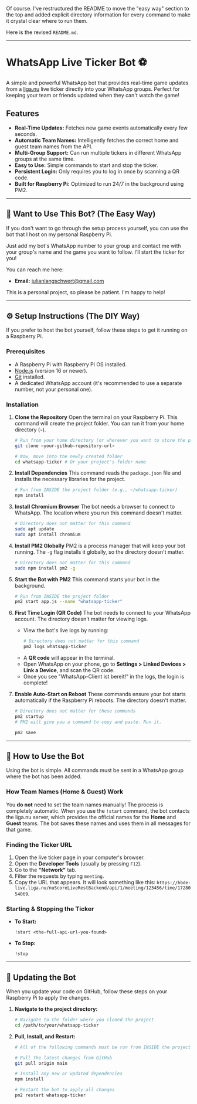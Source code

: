 Of course. I've restructured the README to move the "easy way" section to the top and added explicit directory information for every command to make it crystal clear where to run them.

Here is the revised `README.md`.

-----

# WhatsApp Live Ticker Bot ⚽

A simple and powerful WhatsApp bot that provides real-time game updates from a [liga.nu](https://www.google.com/search?q=http://liga.nu) live ticker directly into your WhatsApp groups. Perfect for keeping your team or friends updated when they can't watch the game\!

## Features

  * **Real-Time Updates:** Fetches new game events automatically every few seconds.
  * **Automatic Team Names:** Intelligently fetches the correct home and guest team names from the API.
  * **Multi-Group Support:** Can run multiple tickers in different WhatsApp groups at the same time.
  * **Easy to Use:** Simple commands to start and stop the ticker.
  * **Persistent Login:** Only requires you to log in once by scanning a QR code.
  * **Built for Raspberry Pi:** Optimized to run 24/7 in the background using PM2.

-----

## 🤝 Want to Use This Bot? (The Easy Way)

If you don't want to go through the setup process yourself, you can use the bot that I host on my personal Raspberry Pi.

Just add my bot's WhatsApp number to your group and contact me with your group's name and the game you want to follow. I'll start the ticker for you\!

You can reach me here:

  * **Email:** julianlangschwert@gmail.com

This is a personal project, so please be patient. I'm happy to help\!

-----

## ⚙️ Setup Instructions (The DIY Way)

If you prefer to host the bot yourself, follow these steps to get it running on a Raspberry Pi.

### Prerequisites

  * A Raspberry Pi with Raspberry Pi OS installed.
  * [Node.js](https://nodejs.org/en/) (version 16 or newer).
  * [Git](https://git-scm.com/) installed.
  * A dedicated WhatsApp account (it's recommended to use a separate number, not your personal one).

### Installation

1.  **Clone the Repository**
    Open the terminal on your Raspberry Pi. This command will create the project folder. You can run it from your home directory (`~`).

    ```bash
    # Run from your home directory (or wherever you want to store the project)
    git clone <your-github-repository-url>

    # Now, move into the newly created folder
    cd whatsapp-ticker # Or your project's folder name
    ```

2.  **Install Dependencies**
    This command reads the `package.json` file and installs the necessary libraries for the project.

    ```bash
    # Run from INSIDE the project folder (e.g., ~/whatsapp-ticker)
    npm install
    ```

3.  **Install Chromium Browser**
    The bot needs a browser to connect to WhatsApp. The location where you run this command doesn't matter.

    ```bash
    # Directory does not matter for this command
    sudo apt update
    sudo apt install chromium
    ```

4.  **Install PM2 Globally**
    PM2 is a process manager that will keep your bot running. The `-g` flag installs it globally, so the directory doesn't matter.

    ```bash
    # Directory does not matter for this command
    sudo npm install pm2 -g
    ```

5.  **Start the Bot with PM2**
    This command starts your bot in the background.

    ```bash
    # Run from INSIDE the project folder
    pm2 start app.js --name "whatsapp-ticker"
    ```

6.  **First Time Login (QR Code)**
    The bot needs to connect to your WhatsApp account. The directory doesn't matter for viewing logs.

      * View the bot's live logs by running:
        ```bash
        # Directory does not matter for this command
        pm2 logs whatsapp-ticker
        ```
      * A **QR code** will appear in the terminal.
      * Open WhatsApp on your phone, go to **Settings \> Linked Devices \> Link a Device**, and scan the QR code.
      * Once you see "WhatsApp-Client ist bereit\!" in the logs, the login is complete\!

7.  **Enable Auto-Start on Reboot**
    These commands ensure your bot starts automatically if the Raspberry Pi reboots. The directory doesn't matter.

    ```bash
    # Directory does not matter for these commands
    pm2 startup
    # PM2 will give you a command to copy and paste. Run it.

    pm2 save
    ```

-----

## 🤖 How to Use the Bot

Using the bot is simple. All commands must be sent in a WhatsApp group where the bot has been added.

### How Team Names (Home & Guest) Work

You **do not** need to set the team names manually\! The process is completely automatic. When you use the `!start` command, the bot contacts the liga.nu server, which provides the official names for the **Home** and **Guest** teams. The bot saves these names and uses them in all messages for that game.

### Finding the Ticker URL

1.  Open the live ticker page in your computer's browser.
2.  Open the **Developer Tools** (usually by pressing `F12`).
3.  Go to the **"Network"** tab.
4.  Filter the requests by typing `meeting`.
5.  Copy the URL that appears. It will look something like this: `https://hbde-live.liga.nu/nuScoreLiveRestBackend/api/1/meeting/123456/time/1728054069`.

### Starting & Stopping the Ticker

  * **To Start:**
    ```
    !start <the-full-api-url-you-found>
    ```
  * **To Stop:**
    ```
    !stop
    ```

-----

## 🔄 Updating the Bot

When you update your code on GitHub, follow these steps on your Raspberry Pi to apply the changes.

1.  **Navigate to the project directory:**

    ```bash
    # Navigate to the folder where you cloned the project
    cd /path/to/your/whatsapp-ticker
    ```

2.  **Pull, Install, and Restart:**

    ```bash
    # All of the following commands must be run from INSIDE the project folder

    # Pull the latest changes from GitHub
    git pull origin main

    # Install any new or updated dependencies
    npm install

    # Restart the bot to apply all changes
    pm2 restart whatsapp-ticker
    ```
